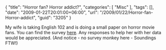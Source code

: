 {
	"title": "Horror fan? Horror addict?",
	"categories": [
		"Misc"
	],
	"tags": [],
	"date": "2009-01-22T20:01:00+06:00",
	"url": "/2009/01/22/Horror-fan-Horror-addict",
	"guid": "3205"
}

My wife is taking English 102 and is doing a small paper on horror movie fans. You can find the survey <a href=" http://www.raymondcamden.com/demos/soundings/survey.cfm?id=01195FA9-19B9-E658-9D5274983676AAB1">here</a>. Any responses to help her with her data would be appreciated. (And notice - no survey monkey here - Soundings FTW!)